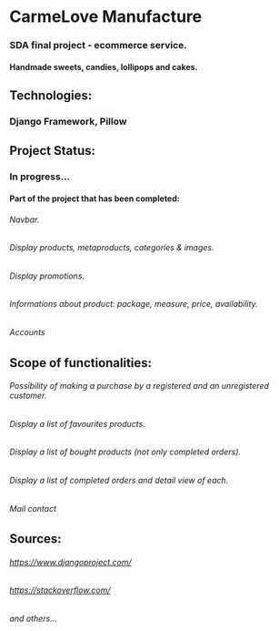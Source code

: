# CarmeLove Manufacture
### SDA final project - ecommerce service. 
#### **Handmade sweets, candies, lollipops and cakes.**
## Technologies:
### Django Framework, Pillow
## Project Status:
### In progress...
#### Part of the project that has been completed:
###### Navbar.
###### Display products, metaproducts, categories & images.
###### Display promotions.
###### Informations about product: package, measure, price, availability.
###### Accounts
## Scope of functionalities:
###### Possibility of making a purchase by a registered and an unregistered customer.
###### Display a list of favourites products.
###### Display a list of bought products (not only completed orders).
###### Display a list of completed orders and detail view of each.
###### Mail contact
## Sources:
###### https://www.djangoproject.com/
###### https://stackoverflow.com/
###### and others...
